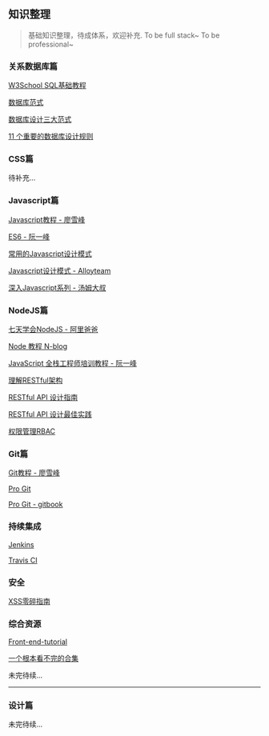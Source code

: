 ## 知识整理

> 基础知识整理，待成体系，欢迎补充. To be full stack~ To be professional~

### 关系数据库篇

[W3School SQL基础教程](http://www.w3school.com.cn/sql/index.asp)

[数据库范式](http://baike.baidu.com/link?url=HkwH2XSc-26UyUaBCVCi_3q4NsBj2b0R9SJilTkqSOLXT7yO9C8GnFVmFjicP1KrP0K0RUnwE5ZZ2WcZbqW5hBT4p-L06NMv-CmgG65p-GBQKYA2vXXiAiOHbhjfRFvDbwyiU-zvDiozRmy3B7tP5q)

[数据库设计三大范式](http://www.cnblogs.com/knowledgesea/p/3667395.html)

[11 个重要的数据库设计规则](http://blog.jobbole.com/17274/)

### CSS篇

待补充...

### Javascript篇

[Javascript教程 - 廖雪峰](http://www.liaoxuefeng.com/wiki/001434446689867b27157e896e74d51a89c25cc8b43bdb3000)

[ES6 - 阮一峰](http://es6.ruanyifeng.com/)

[常用的Javascript设计模式](http://blog.jobbole.com/29454/)

[Javascript设计模式 - Alloyteam](http://www.alloyteam.com/2012/10/common-javascript-design-patterns/)

[深入Javascript系列 - 汤姆大叔](http://www.cnblogs.com/TomXu/archive/2011/12/15/2288411.html)

### NodeJS篇

[七天学会NodeJS - 阿里爸爸](http://nqdeng.github.io/7-days-nodejs/)

[Node 教程 N-blog](https://github.com/nswbmw/N-blog)

[JavaScript 全栈工程师培训教程 - 阮一峰](https://github.com/ruanyf/jstraining)

[理解RESTful架构](http://www.ruanyifeng.com/blog/2011/09/restful)

[RESTful API 设计指南](http://www.ruanyifeng.com/blog/2014/05/restful_api.html)

[RESTful API 设计最佳实践](https://www.oschina.net/translate/best-practices-for-a-pragmatic-restful-api)

[权限管理RBAC](http://www.cnblogs.com/shijiaqi1066/p/3793894.html)



### Git篇

[Git教程 - 廖雪峰](http://www.liaoxuefeng.com/wiki/0013739516305929606dd18361248578c67b8067c8c017b000)

[Pro Git](https://git-scm.com/book/zh/v2)

[Pro Git - gitbook](https://www.gitbook.com/book/bingohuang/progit2/details)

### 持续集成

[Jenkins](https://jenkins.io/index.html)

[Travis CI](https://travis-ci.org/)

### 安全

[XSS零碎指南](http://www.cnblogs.com/hustskyking/p/xss-snippets.html)

### 综合资源

[Front-end-tutorial](https://github.com/windiest/Front-end-tutorial)

[一个根本看不完的合集](http://cnodejs.org/topic/56ef3edd532839c33a99d00e)

未完待续...

----------

### 设计篇

未完待续...